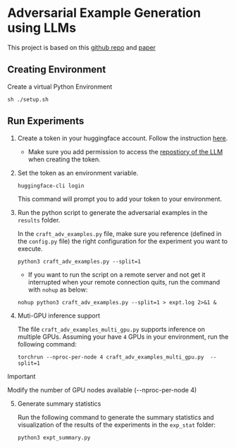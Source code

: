 
# Adversarial Example Generation using LLMs
This project is based on this [github repo](https://github.com/LukasStruppek/Adversarial_LLMs/tree/main) and [paper](https://arxiv.org/pdf/2402.09132)

## Creating Environment
Create a virtual Python Environment
```shell
sh ./setup.sh
```

## Run Experiments
1. Create a token in your huggingface account. Follow the instruction [here](https://huggingface.co/docs/hub/en/security-tokens).
    * Make sure you add permission to access the [repostiory of the LLM](https://huggingface.co/mistralai/Mistral-7B-Instruct-v0.2) when creating the token.
2. Set the token as an environment variable.

    ```shell
    huggingface-cli login
    ```
    This command will prompt you to add your token to your environment.

3. Run the python script to generate the adversarial examples in the `results` folder.

    In the `craft_adv_examples.py` file, make sure you reference (defined in the `config.py` file) the right configuration for the experiment you want to execute.

    ```shell
    python3 craft_adv_examples.py --split=1
    ```

    * If you want to run the script on a remote server and not get it interrupted when your remote connection quits, run the command with `nohup` as below:

    ```shell
    nohup python3 craft_adv_examples.py --split=1 > expt.log 2>&1 &
    ``` 

4. Muti-GPU inference support

    The file `craft_adv_examples_multi_gpu.py` supports inference on multiple GPUs. Assuming your have `4` GPUs in your environment, run the following command:

    ```shell
    torchrun --nproc-per-node 4 craft_adv_examples_multi_gpu.py  --split=1
    ```
> [!IMPORTANT]  
> Modify the number of GPU nodes available (--nproc-per-node 4)

5. Generate summary statistics

    Run the following command to generate the summary statistics and visualization of the results of the experiments in the `exp_stat` folder:

    ```shell
    python3 expt_summary.py
    ```